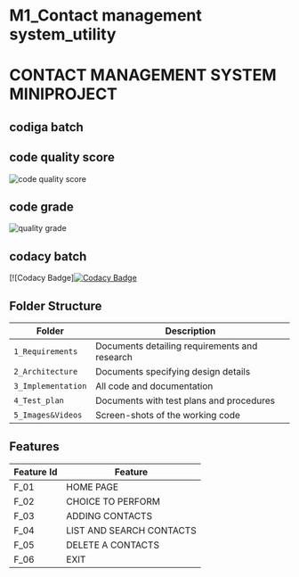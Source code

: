 
# M1_Contact management system_utility

# CONTACT MANAGEMENT SYSTEM MINIPROJECT

## codiga batch
## code quality score

![code quality score](https://api.codiga.io/project/31297/score/svg)

## code grade

![quality grade](https://api.codiga.io/project/31297/status/svg)

## codacy batch

[![Codacy Badge][![Codacy Badge](https://app.codacy.com/project/badge/Grade/72ecc115f0bb42189b714e928a0a6228)](https://www.codacy.com/gh/Nithishphoenix/M1_Contact-Management-System_utility/dashboard?utm_source=github.com&amp;utm_medium=referral&amp;utm_content=Nithishphoenix/M1_Contact-Management-System_utility&amp;utm_campaign=Badge_Grade)


## Folder Structure
Folder             | Description
-------------------| -----------------------------------------
`1_Requirements`   | Documents detailing requirements and research
`2_Architecture`   | Documents specifying design details
`3_Implementation` | All code and documentation
`4_Test_plan`      | Documents with test plans and procedures
`5_Images&Videos`         | Screen-shots of the working code
##  Features
| Feature Id | Feature |
| -----------|---------|
|F_01| HOME PAGE | |
|F_02| CHOICE TO PERFORM |
|F_03| ADDING CONTACTS |
|F_04| LIST AND SEARCH CONTACTS |
|F_05| DELETE A CONTACTS |
|F_06| EXIT |
